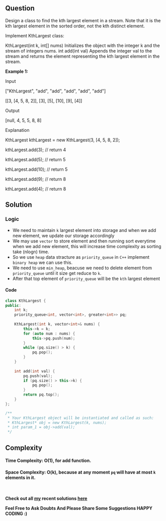 ## **Question**


Design a class to find the kth largest element in a stream. Note that it is the kth largest element in the sorted order, not the kth distinct element.

Implement KthLargest class:

KthLargest(int k, int[] nums) Initializes the object with the integer k and the stream of integers nums.
int add(int val) Appends the integer val to the stream and returns the element representing the kth largest element in the stream.
 

__Example 1:__

Input

["KthLargest", "add", "add", "add", "add", "add"]

[[3, [4, 5, 8, 2]], [3], [5], [10], [9], [4]]

Output

[null, 4, 5, 5, 8, 8]

Explanation

KthLargest kthLargest = new KthLargest(3, [4, 5, 8, 2]);

kthLargest.add(3);   // return 4

kthLargest.add(5);   // return 5

kthLargest.add(10);  // return 5

kthLargest.add(9);   // return 8

kthLargest.add(4);   // return 8



## **Solution**


### Logic 
- We need to maintain ```k``` largest element into storage and when we add new element, we update our storage accordingly
- We may use ```vector``` to store element and then running sort everytime when we add new element, this will increase time complexity as sorting take (nlogn) time.
- So we use ```heap``` data stracture as ```priority_queue``` in ```C++``` implement ```binary heap``` we can use this.
- We need to use ```min_heap```, beacuse we need to delete element from  ```priority_queue```  until it size get reduce to ```k```.
- After that top element of  ```priority_queue``` will be the ```kth``` largest element

#### **Code**

```cpp
class KthLargest {
public:
    int k;
    priority_queue<int, vector<int>, greater<int>> pq;
    
    KthLargest(int k, vector<int>& nums) {
        this->k = k;
        for (auto num : nums) {
            this->pq.push(num);
        }
        while (pq.size() > k) {
            pq.pop();
        }
    }
    
    int add(int val) {
        pq.push(val);
        if (pq.size() > this->k) {
            pq.pop();            
        }
        return pq.top();
    }
};

/**
 * Your KthLargest object will be instantiated and called as such:
 * KthLargest* obj = new KthLargest(k, nums);
 * int param_1 = obj->add(val);
 */
```

## **Complexity**

#### Time Complexity:  **O(1)**, for add function.

#### Space Complexity: **O(k)**, because at any moment ```pq``` will have at most ```k``` elements in it.

<br>

 __Check out all [my](https://leetcode.com/siddp6/) recent solutions [here](https://github.com/sidd6p/LeetCode)__

 
 __Feel Free to Ask Doubts
And Please Share Some Suggestions
HAPPY CODING :)__



